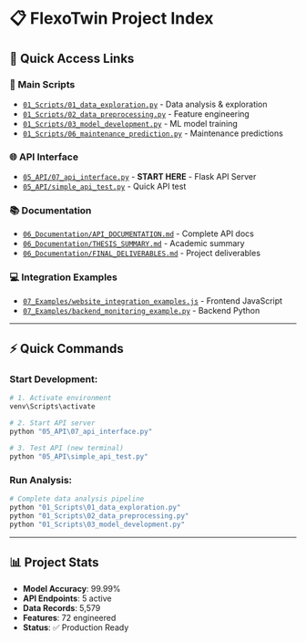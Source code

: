 # 📋 FlexoTwin Project Index

## 🚀 Quick Access Links

### 🔧 Main Scripts

- [`01_Scripts/01_data_exploration.py`](01_Scripts/01_data_exploration.py) - Data analysis & exploration
- [`01_Scripts/02_data_preprocessing.py`](01_Scripts/02_data_preprocessing.py) - Feature engineering
- [`01_Scripts/03_model_development.py`](01_Scripts/03_model_development.py) - ML model training
- [`01_Scripts/06_maintenance_prediction.py`](01_Scripts/06_maintenance_prediction.py) - Maintenance predictions

### 🌐 API Interface

- [`05_API/07_api_interface.py`](05_API/07_api_interface.py) - **START HERE** - Flask API Server
- [`05_API/simple_api_test.py`](05_API/simple_api_test.py) - Quick API test

### 📚 Documentation

- [`06_Documentation/API_DOCUMENTATION.md`](06_Documentation/API_DOCUMENTATION.md) - Complete API docs
- [`06_Documentation/THESIS_SUMMARY.md`](06_Documentation/THESIS_SUMMARY.md) - Academic summary
- [`06_Documentation/FINAL_DELIVERABLES.md`](06_Documentation/FINAL_DELIVERABLES.md) - Project deliverables

### 💻 Integration Examples

- [`07_Examples/website_integration_examples.js`](07_Examples/website_integration_examples.js) - Frontend JavaScript
- [`07_Examples/backend_monitoring_example.py`](07_Examples/backend_monitoring_example.py) - Backend Python

---

## ⚡ Quick Commands

### Start Development:

```bash
# 1. Activate environment
venv\Scripts\activate

# 2. Start API server
python "05_API\07_api_interface.py"

# 3. Test API (new terminal)
python "05_API\simple_api_test.py"
```

### Run Analysis:

```bash
# Complete data analysis pipeline
python "01_Scripts\01_data_exploration.py"
python "01_Scripts\02_data_preprocessing.py"
python "01_Scripts\03_model_development.py"
```

---

## 📊 Project Stats

- **Model Accuracy**: 99.99%
- **API Endpoints**: 5 active
- **Data Records**: 5,579
- **Features**: 72 engineered
- **Status**: ✅ Production Ready
